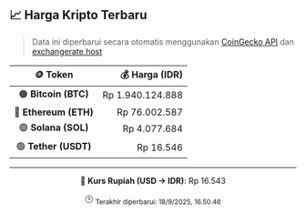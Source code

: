 

<!-- HARGA_KRIPTO -->
## 📈 Harga Kripto Terbaru

> Data ini diperbarui secara otomatis menggunakan [CoinGecko API](https://www.coingecko.com/) dan [exchangerate.host](https://exchangerate.host/)

<div align="center">

| 🪙 Token | 💰 Harga (IDR) |
|:------:|---------------:|
| 🟠 **Bitcoin (BTC)**   | Rp 1.940.124.888 |
| 🔵 **Ethereum (ETH)**  | Rp 76.002.587 |
| 🟣 **Solana (SOL)**    | Rp 4.077.684 |
| 🟢 **Tether (USDT)**   | Rp 16.546 |

---

💱 **Kurs Rupiah (USD → IDR)**: Rp 16.543

🕒 <sub>Terakhir diperbarui: 18/9/2025, 16.50.46</sub>

</div>
<!-- /HARGA_KRIPTO -->